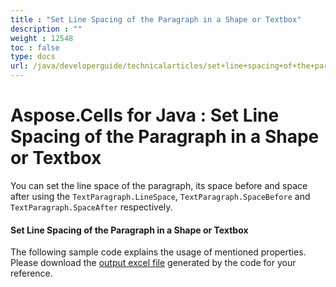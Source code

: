 ```yaml
---
title : "Set Line Spacing of the Paragraph in a Shape or Textbox" 
description : "" 
weight : 12548 
toc : false
type: docs
url: /java/developerguide/technicalarticles/set+line+spacing+of+the+paragraph+in+a+shape+or+textbox/
---
```


# Aspose.Cells for Java : Set Line Spacing of the Paragraph in a Shape or Textbox


You can set the line space of the paragraph, its space before and space after using the `TextParagraph.LineSpace`, `TextParagraph.SpaceBefore` and `TextParagraph.SpaceAfter` respectively.

#### Set Line Spacing of the Paragraph in a Shape or Textbox

The following sample code explains the usage of mentioned properties. Please download the [output excel file](https://docs2.aspose.com/cells/java/attachments/5276081/5473432.xlsx) generated by the code for your reference.


